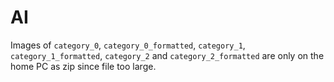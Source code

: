 # AI
Images of `category_0`, `category_0_formatted`, `category_1`, `category_1_formatted`, `category_2` and `category_2_formatted` are only on the home PC as zip since file too large.
